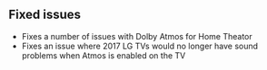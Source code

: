 ## Fixed issues
- Fixes a number of issues with Dolby Atmos for Home Theator
- Fixes an issue where 2017 LG TVs would no longer have sound problems when Atmos is enabled on the TV